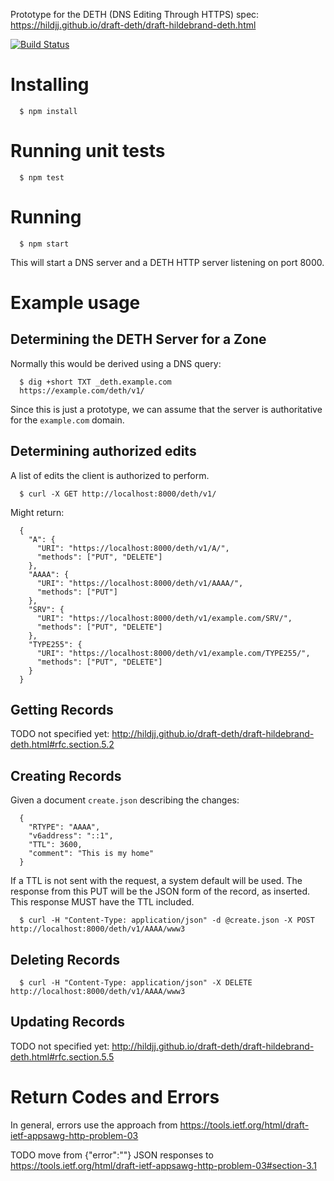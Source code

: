 Prototype for the DETH (DNS Editing Through HTTPS) spec:
https://hildjj.github.io/draft-deth/draft-hildebrand-deth.html

[![Build Status](https://travis-ci.org/rhelmer/deth-proto.svg?branch=master)](https://travis-ci.org/rhelmer/deth-proto)

# Installing
```
  $ npm install
```

# Running unit tests
```
  $ npm test
```

# Running
```
  $ npm start
```

This will start a DNS server and a DETH HTTP server listening on port 8000.

# Example usage

## Determining the DETH Server for a Zone

Normally this would be derived using a DNS query:
```
  $ dig +short TXT _deth.example.com
  https://example.com/deth/v1/
```

Since this is just a prototype, we can assume that the server is authoritative
for the `example.com` domain.

## Determining authorized edits

A list of edits the client is authorized to perform.
```
  $ curl -X GET http://localhost:8000/deth/v1/
```
Might return:
```
  {
    "A": {
      "URI": "https://localhost:8000/deth/v1/A/",
      "methods": ["PUT", "DELETE"]
    },
    "AAAA": {
      "URI": "https://localhost:8000/deth/v1/AAAA/",
      "methods": ["PUT"]
    },
    "SRV": {
      "URI": "https://localhost:8000/deth/v1/example.com/SRV/",
      "methods": ["PUT", "DELETE"]
    },
    "TYPE255": {
      "URI": "https://localhost:8000/deth/v1/example.com/TYPE255/",
      "methods": ["PUT", "DELETE"]
    }
  }
```

## Getting Records

TODO not specified yet:
http://hildjj.github.io/draft-deth/draft-hildebrand-deth.html#rfc.section.5.2

## Creating Records

Given a document `create.json` describing the changes:
```
  {
    "RTYPE": "AAAA",
    "v6address": "::1",
    "TTL": 3600,
    "comment": "This is my home"
  }
```
If a TTL is not sent with the request, a system default will be used. The response from this PUT will be the JSON form of the record, as inserted. This response MUST have the TTL included.
```
  $ curl -H "Content-Type: application/json" -d @create.json -X POST http://localhost:8000/deth/v1/AAAA/www3
```

## Deleting Records
```
  $ curl -H "Content-Type: application/json" -X DELETE http://localhost:8000/deth/v1/AAAA/www3
```

## Updating Records

TODO not specified yet:
http://hildjj.github.io/draft-deth/draft-hildebrand-deth.html#rfc.section.5.5

# Return Codes and Errors

In general, errors use the approach from https://tools.ietf.org/html/draft-ietf-appsawg-http-problem-03

TODO move from {"error":""} JSON responses to https://tools.ietf.org/html/draft-ietf-appsawg-http-problem-03#section-3.1

